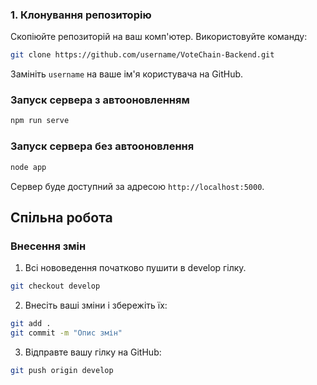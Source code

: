 
### 1. Клонування репозиторію

Скопіюйте репозиторій на ваш комп'ютер. Використовуйте команду:

```bash
git clone https://github.com/username/VoteChain-Backend.git
```

Замініть `username` на ваше ім'я користувача на GitHub.

### Запуск сервера з автооновленням
```bash
npm run serve
```
### Запуск сервера без автооновлення 
```bash
node app
```


Сервер буде доступний за адресою `http://localhost:5000`.

## Спільна робота

### Внесення змін

1. Всі нововедення початково пушити в develop гілку.

```bash
git checkout develop
```

2. Внесіть ваші зміни і збережіть їх:

```bash
git add .
git commit -m "Опис змін"
```

3. Відправте вашу гілку на GitHub:

```bash
git push origin develop
```
